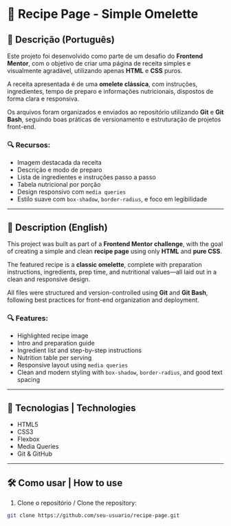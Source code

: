 # 🥚 Recipe Page - Simple Omelette

## 📌 Descrição (Português)

Este projeto foi desenvolvido como parte de um desafio do **Frontend Mentor**, com o objetivo de criar uma página de receita simples e visualmente agradável, utilizando apenas **HTML** e **CSS** puros.

A receita apresentada é de uma **omelete clássica**, com instruções, ingredientes, tempo de preparo e informações nutricionais, dispostos de forma clara e responsiva.

Os arquivos foram organizados e enviados ao repositório utilizando **Git** e **Git Bash**, seguindo boas práticas de versionamento e estruturação de projetos front-end.

### 🔍 Recursos:
- Imagem destacada da receita
- Descrição e modo de preparo
- Lista de ingredientes e instruções passo a passo
- Tabela nutricional por porção
- Design responsivo com `media queries`
- Estilo suave com `box-shadow`, `border-radius`, e foco em legibilidade

---

## 📌 Description (English)

This project was built as part of a **Frontend Mentor challenge**, with the goal of creating a simple and clean **recipe page** using only **HTML** and **pure CSS**.

The featured recipe is a **classic omelette**, complete with preparation instructions, ingredients, prep time, and nutritional values—all laid out in a clean and responsive design.

All files were structured and version-controlled using **Git** and **Git Bash**, following best practices for front-end organization and deployment.

### 🔍 Features:
- Highlighted recipe image
- Intro and preparation guide
- Ingredient list and step-by-step instructions
- Nutrition table per serving
- Responsive layout using `media queries`
- Clean and modern styling with `box-shadow`, `border-radius`, and good text spacing

---

## 🚀 Tecnologias | Technologies

- HTML5
- CSS3
- Flexbox
- Media Queries
- Git & GitHub

---

## 🛠️ Como usar | How to use

1. Clone o repositório / Clone the repository:
```bash
git clone https://github.com/seu-usuario/recipe-page.git
